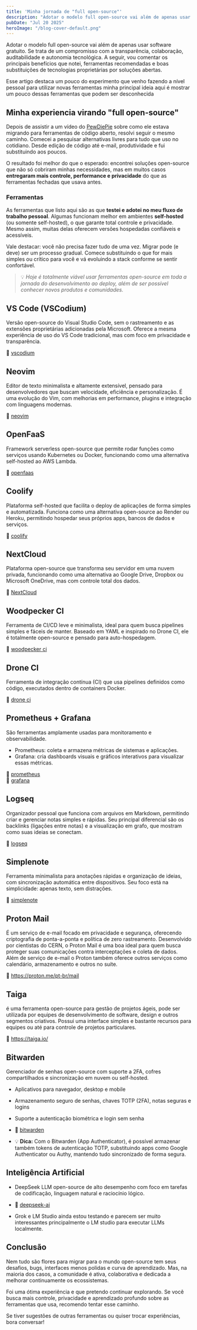 ```yaml
---
title: 'Minha jornada de "full open-source"'
description: "Adotar o modelo full open-source vai além de apenas usar software gratuito. Se trata de um compromisso com a transparência, colaboração, auditabilidade e autonomia tecnológica. A seguir, vou comentar os principais benefícios que notei, ferramentas recomendadas e boas substituições de tecnologias proprietárias por soluções abertas."
pubDate: "Jul 20 2025"
heroImage: "/blog-cover-default.png"
---
```


Adotar o modelo full open-source vai além de apenas usar software gratuito. Se trata de um compromisso com a transparência, colaboração, auditabilidade e autonomia tecnológica. A seguir, vou comentar os principais benefícios que notei, ferramentas recomendadas e boas substituições de tecnologias proprietárias por soluções abertas.

Esse artigo destaca um pouco do experimento que venho fazendo a nível pessoal para utilizar novas ferramentas minha principal ideia aqui é mostrar um pouco dessas ferramentas que podem ser desconhecida

## Minha experiencia virando "full open-source"

Depois de assistir a um vídeo do [PewDiePie](https://www.youtube.com/watch?v=u_Lxkt50xOg) sobre como ele estava migrando para ferramentas de código aberto, resolvi seguir o mesmo caminho. Comecei a pesquisar alternativas livres para tudo que uso no cotidiano. Desde edição de código até e-mail, produtividade e fui substituindo aos poucos.

O resultado foi melhor do que o esperado: encontrei soluções open-source que não só cobriram minhas necessidades, mas em muitos casos **entregaram mais controle, performance e privacidade** do que as ferramentas fechadas que usava antes.

### Ferramentas

As ferramentas que listo aqui são as que **testei e adotei no meu fluxo de trabalho pessoal**. Algumas funcionam melhor em ambientes **self-hosted** (ou somente self-hosted), o que garante total controle e privacidade. Mesmo assim, muitas delas oferecem versões hospedadas confiáveis e acessíveis.

Vale destacar: você não precisa fazer tudo de uma vez. Migrar pode (e deve) ser um processo gradual. Comece substituindo o que for mais simples ou crítico para você e vá evoluindo a stack conforme se sentir confortável.

> 💡 _Hoje é totalmente viável usar ferramentas open-source em toda a jornada do desenvolvimento ao deploy, além de ser possível conhecer novos produtos e comunidades._

## VS Code (VSCodium)

Versão open-source do Visual Studio Code, sem o rastreamento e as extensões proprietárias adicionadas pela Microsoft. Oferece a mesma experiência de uso do VS Code tradicional, mas com foco em privacidade e transparência.

🔗 [vscodium](https://vscodium.com)

## Neovim

Editor de texto minimalista e altamente extensível, pensado para desenvolvedores que buscam velocidade, eficiência e personalização. É uma evolução do Vim, com melhorias em performance, plugins e integração com linguagens modernas.

🔗 [neovim](https://neovim.io)

## OpenFaaS

Framework serverless open-source que permite rodar funções como serviços usando Kubernetes ou Docker, funcionando como uma alternativa self-hosted ao AWS Lambda.

🔗 [openfaas](https://www.openfaas.com)

## Coolify

Plataforma self-hosted que facilita o deploy de aplicações de forma simples e automatizada. Funciona como uma alternativa open-source ao Render ou Heroku, permitindo hospedar seus próprios apps, bancos de dados e serviços.

🔗 [coolify](https://coolify.io)

## NextCloud

Plataforma open-source que transforma seu servidor em uma nuvem privada, funcionando como uma alternativa ao Google Drive, Dropbox ou Microsoft OneDrive, mas com controle total dos dados.

🔗 [NextCloud](https://nextcloud.com/)

## Woodpecker CI

Ferramenta de CI/CD leve e minimalista, ideal para quem busca pipelines simples e fáceis de manter. Baseado em YAML e inspirado no Drone CI, ele é totalmente open-source e pensado para auto-hospedagem.

🔗 [woodpecker ci](https://woodpecker-ci.org)

## Drone CI

Ferramenta de integração contínua (CI) que usa pipelines definidos como código, executados dentro de containers Docker.

🔗 [drone ci](https://www.drone.io)

## Prometheus + Grafana

São ferramentas amplamente usadas para monitoramento e observabilidade.

- Prometheus: coleta e armazena métricas de sistemas e aplicações.
- Grafana: cria dashboards visuais e gráficos interativos para visualizar essas métricas.

🔗 [prometheus](https://prometheus.io)  
🔗 [grafana](https://grafana.com)

## Logseq

Organizador pessoal que funciona com arquivos em Markdown, permitindo criar e gerenciar notas simples e rápidas. Seu principal diferencial são os backlinks (ligações entre notas) e a visualização em grafo, que mostram como suas ideias se conectam.

🔗 [logseq](https://logseq.com)

## Simplenote

Ferramenta minimalista para anotações rápidas e organização de ideias, com sincronização automática entre dispositivos. Seu foco está na simplicidade: apenas texto, sem distrações.

🔗 [simplenote](https://simplenote.com)

## Proton Mail

É um serviço de e-mail focado em privacidade e segurança, oferecendo criptografia de ponta-a-ponta e política de zero rastreamento. Desenvolvido por cientistas do CERN, o Proton Mail é uma boa ideal para quem busca proteger suas comunicações contra interceptações e coleta de dados. Além de serviço de e-mail o Proton também oferece outros serviços como calendário, armazenamento e outros no suíte.

🔗 https://proton.me/pt-br/mail

## Taiga

é uma ferramenta open-source para gestão de projetos ágeis, pode ser utilizada por equipes de desenvolvimento de software, design e outros segmentos criativos. Possui uma interface simples e bastante recursos para equipes ou até para controle de projetos particulares.

🔗 https://taiga.io/

## Bitwarden

Gerenciador de senhas open-source com suporte a 2FA, cofres compartilhados e sincronização em nuvem ou self-hosted.

- Aplicativos para navegador, desktop e mobile

- Armazenamento seguro de senhas, chaves TOTP (2FA), notas seguras e logins

- Suporte a autenticação biométrica e login sem senha

- 🔗 [bitwarden](https://bitwarden.com)

- 💡 **Dica:** Com o Bitwarden (App Authenticator), é possível armazenar também tokens de autenticação TOTP, substituindo apps como Google Authenticator ou Authy, mantendo tudo sincronizado de forma segura.

## Inteligência Artificial

- DeepSeek LLM open-source de alto desempenho com foco em tarefas de codificação, linguagem natural e raciocínio lógico.

- 🔗 [deepseek-ai](https://github.com/deepseek-ai)

- Grok e LM Studio ainda estou testando e parecem ser muito interessantes principalmente o LM studio para executar LLMs localmente.

## Conclusão

Nem tudo são flores para migrar para o mundo open-source tem seus desafios, bugs, interfaces menos polidas e curva de aprendizado. Mas, na maioria dos casos, a comunidade é ativa, colaborativa e dedicada a melhorar continuamente os ecossistemas.

Foi uma ótima experiência e que pretendo continuar explorando. Se você busca mais controle, privacidade e aprendizado profundo sobre as ferramentas que usa, recomendo tentar esse caminho.

Se tiver sugestões de outras ferramentas ou quiser trocar experiências, bora conversar!
